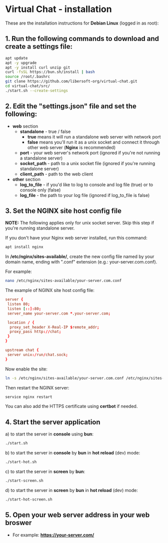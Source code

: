 # Virtual Chat - installation

These are the installation instructions for **Debian Linux** (logged in as root):

## 1. Run the following commands to download and create a settings file:

```bash
apt update
apt -y upgrade
apt -y install curl unzip git
curl -fsSL https://bun.sh/install | bash
source /root/.bashrc
git clone https://github.com/libersoft-org/virtual-chat.git
cd virtual-chat/src/
./start.sh --create-settings
```

## 2. Edit the "settings.json" file and set the following:
- **web** section
  - **standalone** - true / false
    - **true** means it will run a standalone web server with network port
    - **false** means you'll run it as a unix socket and connect it through other web server (**Nginx** is recommended)
  - **port** - your web server's network port (ignored if you're not running a standalone server)
  - **socket_path** - path to a unix socket file (ignored if you're running standalone server)
  - **client_path** - path to the web client
- **other** section
  - **log_to_file** - if you'd like to log to console and log file (true) or to console only (false)
  - **log_file** - the path to your log file (ignored if log_to_file is false)

## 3. Set the NGINX site host config file

**NOTE:** The following applies only for unix socket server. Skip this step if you're running standalone server.

If you don't have your Nginx web server installed, run this command:

```bash
apt install nginx
```

In **/etc/nginx/sites-available/**, create the new config file named by your domain name, ending with ".conf" extension (e.g.: your-server.com.conf).

For example:

```bash
nano /etc/nginx/sites-available/your-server.com.conf
```

The example of NGINX site host config file:

```conf
server {
 listen 80;
 listen [::]:80;
 server_name your-server.com *.your-server.com;

 location / {
  proxy_set_header X-Real-IP $remote_addr;
  proxy_pass http://chat;
 }
}

upstream chat {
 server unix:/run/chat.sock;
}
```

Now enable the site:

```bash
ln -s /etc/nginx/sites-available/your-server.com.conf /etc/nginx/sites-enabled/your-server.com.conf
```

Then restart the NGINX server:

```bash
service nginx restart
```

You can also add the HTTPS certificate using **certbot** if needed.

## 4. Start the server application

a) to start the server in **console** using **bun**:

```bash
./start.sh
```

b) to start the server in **console** by **bun** in **hot reload** (dev) mode:

```bash
./start-hot.sh
```

c) to start the server in **screen** by **bun**:

```bash
./start-screen.sh
```

d) to start the server in **screen** by **bun** in **hot reload** (dev) mode:

```bash
./start-hot-screen.sh
```

## 5. Open your web server address in your web broswer

- For example: **https://your-server.com/**
